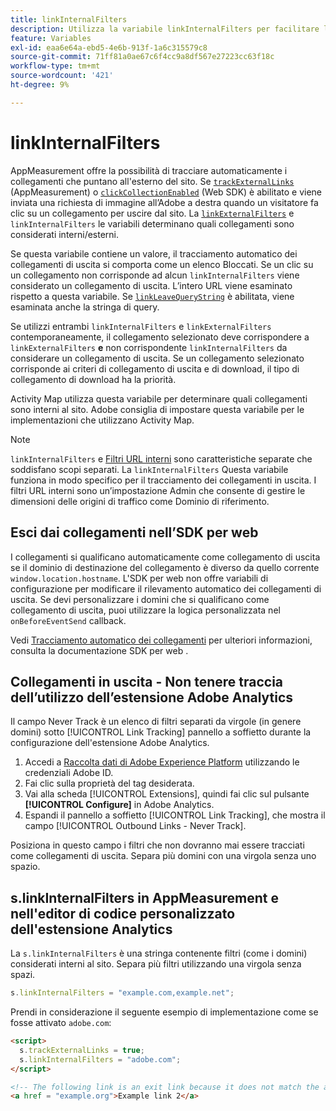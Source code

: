```yaml
---
title: linkInternalFilters
description: Utilizza la variabile linkInternalFilters per facilitare l'uscita automatica del tracciamento dei collegamenti.
feature: Variables
exl-id: eaa6e64a-ebd5-4e6b-913f-1a6c315579c8
source-git-commit: 71ff81a0ae67c6f4cc9a8df567e27223cc63f18c
workflow-type: tm+mt
source-wordcount: '421'
ht-degree: 9%

---
```


# linkInternalFilters

AppMeasurement offre la possibilità di tracciare automaticamente i collegamenti che puntano all&#39;esterno del sito. Se [`trackExternalLinks`](trackexternallinks.md) (AppMeasurement) o [`clickCollectionEnabled`](trackdownloadlinks.md) (Web SDK) è abilitato e viene inviata una richiesta di immagine all’Adobe a destra quando un visitatore fa clic su un collegamento per uscire dal sito. La [`linkExternalFilters`](linkexternalfilters.md) e `linkInternalFilters` le variabili determinano quali collegamenti sono considerati interni/esterni.

Se questa variabile contiene un valore, il tracciamento automatico dei collegamenti di uscita si comporta come un elenco Bloccati. Se un clic su un collegamento non corrisponde ad alcun `linkInternalFilters` viene considerato un collegamento di uscita. L’intero URL viene esaminato rispetto a questa variabile. Se [`linkLeaveQueryString`](linkleavequerystring.md) è abilitata, viene esaminata anche la stringa di query.

Se utilizzi entrambi `linkInternalFilters` e `linkExternalFilters` contemporaneamente, il collegamento selezionato deve corrispondere a `linkExternalFilters` **e** non corrispondente `linkInternalFilters` da considerare un collegamento di uscita. Se un collegamento selezionato corrisponde ai criteri di collegamento di uscita e di download, il tipo di collegamento di download ha la priorità.

Activity Map utilizza questa variabile per determinare quali collegamenti sono interni al sito. Adobe consiglia di impostare questa variabile per le implementazioni che utilizzano Activity Map.

>[!NOTE]
>
>`linkInternalFilters` e [Filtri URL interni](/help/admin/admin/c-manage-report-suites/c-edit-report-suites/general/internal-url-filter-admin.md) sono caratteristiche separate che soddisfano scopi separati. La `linkInternalFilters` Questa variabile funziona in modo specifico per il tracciamento dei collegamenti in uscita. I filtri URL interni sono un’impostazione Admin che consente di gestire le dimensioni delle origini di traffico come Dominio di riferimento.

## Esci dai collegamenti nell’SDK per web

I collegamenti si qualificano automaticamente come collegamento di uscita se il dominio di destinazione del collegamento è diverso da quello corrente `window.location.hostname`. L&#39;SDK per web non offre variabili di configurazione per modificare il rilevamento automatico dei collegamenti di uscita. Se devi personalizzare i domini che si qualificano come collegamento di uscita, puoi utilizzare la logica personalizzata nel `onBeforeEventSend` callback.

Vedi [Tracciamento automatico dei collegamenti](https://experienceleague.adobe.com/docs/experience-platform/edge/data-collection/track-links.html#automaticLinkTracking) per ulteriori informazioni, consulta la documentazione SDK per web .

## Collegamenti in uscita - Non tenere traccia dell’utilizzo dell’estensione Adobe Analytics

Il campo Never Track è un elenco di filtri separati da virgole (in genere domini) sotto [!UICONTROL Link Tracking] pannello a soffietto durante la configurazione dell&#39;estensione Adobe Analytics.

1. Accedi a [Raccolta dati di Adobe Experience Platform](https://experience.adobe.com/data-collection) utilizzando le credenziali Adobe ID.
2. Fai clic sulla proprietà del tag desiderata.
3. Vai alla scheda [!UICONTROL Extensions], quindi fai clic sul pulsante **[!UICONTROL Configure]** in Adobe Analytics.
4. Espandi il pannello a soffietto [!UICONTROL Link Tracking], che mostra il campo [!UICONTROL Outbound Links - Never Track].

Posiziona in questo campo i filtri che non dovranno mai essere tracciati come collegamenti di uscita. Separa più domini con una virgola senza uno spazio.

## s.linkInternalFilters in AppMeasurement e nell&#39;editor di codice personalizzato dell&#39;estensione Analytics

La `s.linkInternalFilters` è una stringa contenente filtri (come i domini) considerati interni al sito. Separa più filtri utilizzando una virgola senza spazi.

```js
s.linkInternalFilters = "example.com,example.net";
```

Prendi in considerazione il seguente esempio di implementazione come se fosse attivato `adobe.com`:

```html
<script>
  s.trackExternalLinks = true;
  s.linkInternalFilters = "adobe.com";
</script>

<!-- The following link is an exit link because it does not match the anything under linkInternalFilters -->
<a href = "example.org">Example link 2</a>
```

